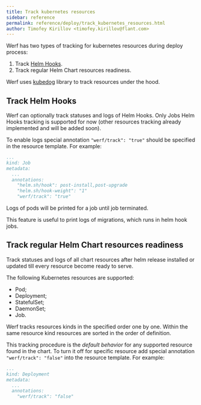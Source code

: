 ```yaml
---
title: Track kubernetes resources
sidebar: reference
permalink: reference/deploy/track_kubernetes_resources.html
author: Timofey Kirillov <timofey.kirillov@flant.com>
---
```


Werf has two types of tracking for kubernetes resources during deploy process:

1. Track [Helm Hooks](https://github.com/helm/helm/blob/master/docs/charts_hooks.md).
2. Track regular Helm Chart resources readiness.

Werf uses [kubedog](https://github.com/flant/kubedog) library to track resources under the hood.

## Track Helm Hooks

Werf can optionally track statuses and logs of Helm Hooks. Only Jobs Helm Hooks tracking is supported for now (other resources tracking already implemented and will be added soon).

To enable logs special annotation `"werf/track": "true"` should be specified in the resource template. For example:

```yaml
...
kind: Job
metadata:
  ...
  annotations:
    "helm.sh/hook": post-install,post-upgrade
    "helm.sh/hook-weight": "1"
    "werf/track": "true"
```

Logs of pods will be printed for a job until job terminated.

This feature is useful to print logs of migrations, which runs in helm hook jobs.

## Track regular Helm Chart resources readiness

Track statuses and logs of all chart resources after helm release installed or updated till every resource become ready to serve.

The following Kubernetes resources are supported:
* Pod;
* Deployment;
* StatefulSet;
* DaemonSet;
* Job.

Werf tracks resources kinds in the specified order one by one. Within the same resource kind resources are sorted in the order of definition.

This tracking procedure is the *default behavior* for any supported resource found in the chart. To turn it off for specific resource add special annotation `"werf/track": "false"` into the resource template. For example:

```yaml
...
kind: Deployment
metadata:
  ...
  annotations:
    "werf/track": "false"
```
